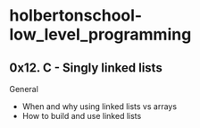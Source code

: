# holbertonschool-low_level_programming

## 0x12. C - Singly linked lists

General

- When and why using linked lists vs arrays
- How to build and use linked lists

